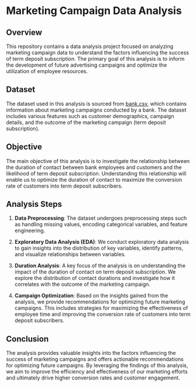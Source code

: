 
# Marketing Campaign Data Analysis

## Overview

This repository contains a data analysis project focused on analyzing marketing campaign data to understand the factors influencing the success of term deposit subscription. The primary goal of this analysis is to inform the development of future advertising campaigns and optimize the utilization of employee resources.

## Dataset

The dataset used in this analysis is sourced from [bank.csv](data/bank.csv), which contains information about marketing campaigns conducted by a bank. The dataset includes various features such as customer demographics, campaign details, and the outcome of the marketing campaign (term deposit subscription).

## Objective

The main objective of this analysis is to investigate the relationship between the duration of contact between bank employees and customers and the likelihood of term deposit subscription. Understanding this relationship will enable us to optimize the duration of contact to maximize the conversion rate of customers into term deposit subscribers.

## Analysis Steps

1. **Data Preprocessing**: The dataset undergoes preprocessing steps such as handling missing values, encoding categorical variables, and feature engineering.

2. **Exploratory Data Analysis (EDA)**: We conduct exploratory data analysis to gain insights into the distribution of key variables, identify patterns, and visualize relationships between variables.

3. **Duration Analysis**: A key focus of the analysis is on understanding the impact of the duration of contact on term deposit subscription. We explore the distribution of contact durations and investigate how it correlates with the outcome of the marketing campaign.

4. **Campaign Optimization**: Based on the insights gained from the analysis, we provide recommendations for optimizing future marketing campaigns. This includes strategies for maximizing the effectiveness of employee time and improving the conversion rate of customers into term deposit subscribers.

## Conclusion

The analysis provides valuable insights into the factors influencing the success of marketing campaigns and offers actionable recommendations for optimizing future campaigns. By leveraging the findings of this analysis, we aim to improve the efficiency and effectiveness of our marketing efforts and ultimately drive higher conversion rates and customer engagement.
